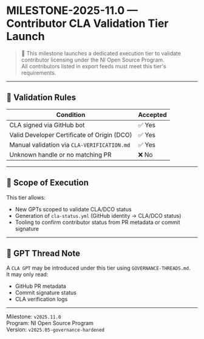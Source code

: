 # MILESTONE-2025-11.0 — Contributor CLA Validation Tier Launch

> 🔐 This milestone launches a dedicated execution tier to validate contributor licensing under the NI Open Source Program.  
> All contributors listed in export feeds must meet this tier's requirements.

---

## 🧾 Validation Rules

| Condition | Accepted |
|-----------|----------|
| CLA signed via GitHub bot | ✅ Yes |
| Valid Developer Certificate of Origin (DCO) | ✅ Yes |
| Manual validation via `CLA-VERIFICATION.md` | ✅ Yes |
| Unknown handle or no matching PR | ❌ No |

---

## 📘 Scope of Execution

This tier allows:
- New GPTs scoped to validate CLA/DCO status
- Generation of `cla-status.yml` (GitHub identity → CLA/DCO status)
- Tooling to confirm contributor status from PR metadata or commit signature

---

## 🧠 GPT Thread Note

A `CLA GPT` may be introduced under this tier using `GOVERNANCE-THREADS.md`.  
It may only read:
- GitHub PR metadata
- Commit signature status
- CLA verification logs

---

Milestone: `v2025.11.0`  
Program: NI Open Source Program  
Version: `v2025.05-governance-hardened`
